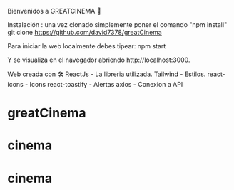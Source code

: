 

Bienvenidos a GREATCINEMA 🚀

Instalación : una vez clonado simplemente poner el comando "npm install"
git clone https://github.com/david7378/greatCinema

Para iniciar la web localmente debes tipear:
npm start

Y se visualiza en el navegador abriendo http://localhost:3000.

Web creada con 🛠️
    ReactJs - La libreria utilizada.
    Tailwind - Estilos.
    react-icons - Icons
    react-toastify - Alertas
    axios - Conexion a API
# greatCinema
# cinema
# cinema
